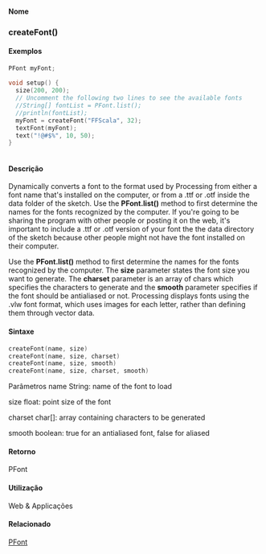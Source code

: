 
#### Nome
### createFont()

#### Exemplos
```pde
PFont myFont; 
 
void setup() { 
  size(200, 200); 
  // Uncomment the following two lines to see the available fonts 
  //String[] fontList = PFont.list(); 
  //println(fontList); 
  myFont = createFont("FFScala", 32); 
  textFont(myFont); 
  text("!@#$%", 10, 50); 
} 
 

```



#### Descrição

	
Dynamically converts a font to the format used by Processing from either a font name that's installed on the computer, or from a .ttf or .otf inside the data folder of the sketch. Use the **PFont.list()** method to first determine the names for the fonts recognized by the computer. If you're going to be sharing the program with other people or posting it on the web, it's important to include a .ttf or .otf version of your font the the data directory of the sketch because other people might not have the font installed on their computer.

Use the **PFont.list()** method to first determine the names for the fonts recognized by the computer. The **size** parameter states the font size you want to generate. The **charset** parameter is an array of chars which specifies the characters to generate and the **smooth** parameter specifies if the font should be antialiased or not. Processing displays fonts using the .vlw font format, which uses images for each letter, rather than defining them through vector data.

#### Sintaxe
```pde
createFont(name, size)
createFont(name, size, charset)
createFont(name, size, smooth)
createFont(name, size, charset, smooth)

```
Parâmetros
name
String: name of the font to load


size
float: point size of the font


charset
char[]: array containing characters to be generated


smooth
boolean: true for an antialiased font, false for aliased



#### Retorno

	
PFont

#### Utilização

	
Web & Applicações

#### Relacionado

[PFont ](PFont
)

